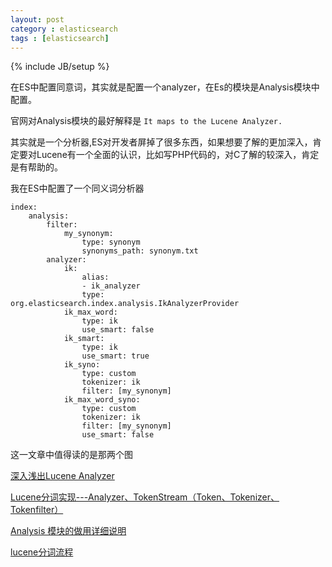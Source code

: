 ```yaml
---
layout: post
category : elasticsearch 
tags : [elasticsearch]
---
```

{% include JB/setup %}




在ES中配置同意词，其实就是配置一个analyzer，在Es的模块是Analysis模块中配置。


官网对Analysis模块的最好解释是 `It maps to the Lucene Analyzer.`

其实就是一个分析器,ES对开发者屏掉了很多东西，如果想要了解的更加深入，肯定要对Lucene有一个全面的认识，比如写PHP代码的，对C了解的较深入，肯定是有帮助的。



我在ES中配置了一个同义词分析器

    index:
        analysis:
            filter:
                my_synonym:
                    type: synonym
                    synonyms_path: synonym.txt
            analyzer:
                ik:
                    alias:
                    - ik_analyzer
                    type: org.elasticsearch.index.analysis.IkAnalyzerProvider
                ik_max_word:
                    type: ik
                    use_smart: false
                ik_smart:
                    type: ik
                    use_smart: true
                ik_syno:
                    type: custom
                    tokenizer: ik
                    filter: [my_synonym]
                ik_max_word_syno:
                    type: custom
                    tokenizer: ik
                    filter: [my_synonym]
                    use_smart: false



这一文章中值得读的是那两个图

[深入浅出Lucene Analyzer](http://switch.duapp.com/index.php/archives/785 'http://switch.duapp.com/index.php/archives/785')

[Lucene分词实现---Analyzer、TokenStream（Token、Tokenizer、Tokenfilter）](http://www.ithao123.cn/content-8383642.html 'http://www.ithao123.cn/content-8383642.html')

[Analysis 模块的做用详细说明](https://www.elastic.co/guide/en/elasticsearch/reference/1.5/analysis.html 'https://www.elastic.co/guide/en/elasticsearch/reference/1.5/analysis.html')

[ lucene分词流程](http://blog.csdn.net/a837199685/article/details/43449945)



